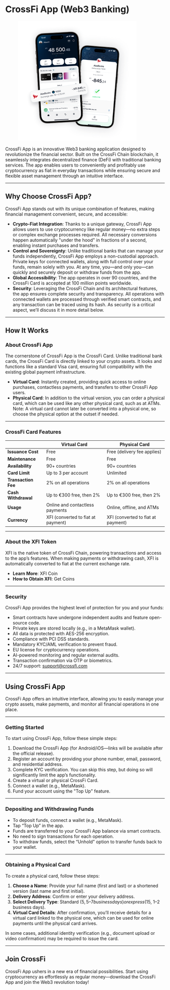 # CrossFi App (Web3 Banking)

<figure><img src="../.gitbook/assets/image.png" alt="" width="375"><figcaption></figcaption></figure>

CrossFi App is an innovative Web3 banking application designed to revolutionize the financial sector. Built on the CrossFi Chain blockchain, it seamlessly integrates decentralized finance (DeFi) with traditional banking services. The app enables users to conveniently and profitably use cryptocurrency as fiat in everyday transactions while ensuring secure and flexible asset management through an intuitive interface.

***

## Why Choose CrossFi App?

CrossFi App stands out with its unique combination of features, making financial management convenient, secure, and accessible:

* **Crypto-Fiat Integration**: Thanks to a unique gateway, CrossFi App allows users to use cryptocurrency like regular money—no extra steps or complex exchange processes required. All necessary conversions happen automatically "under the hood" in fractions of a second, enabling instant purchases and transfers.
* **Control and Sovereignty**: Unlike traditional banks that can manage your funds independently, CrossFi App employs a non-custodial approach. Private keys for connected wallets, along with full control over your funds, remain solely with you. At any time, you—and only you—can quickly and securely deposit or withdraw funds from the app.
* **Global Accessibility**: The app operates in over 90 countries, and the CrossFi Card is accepted at 100 million points worldwide.
* **Security**: Leveraging the CrossFi Chain and its architectural features, the app ensures complete security and transparency. All operations with connected wallets are processed through verified smart contracts, and any transaction can be traced using its hash. As security is a critical aspect, we’ll discuss it in more detail below.

***

## How It Works

### About CrossFi App

The cornerstone of CrossFi App is the CrossFi Card. Unlike traditional bank cards, the CrossFi Card is directly linked to your crypto assets. It looks and functions like a standard Visa card, ensuring full compatibility with the existing global payment infrastructure.

* **Virtual Card**: Instantly created, providing quick access to online purchases, contactless payments, and transfers to other CrossFi App users.
* **Physical Card**: In addition to the virtual version, you can order a physical card, which can be used like any other physical card, such as at ATMs. Note: A virtual card cannot later be converted into a physical one, so choose the physical option at the outset if needed.

***

### CrossFi Card Features

|                     | Virtual Card                       | Physical Card                      |
| ------------------- | ---------------------------------- | ---------------------------------- |
| **Issuance Cost**   | Free                               | Free (delivery fee applies)        |
| **Maintenance**     | Free                               | Free                               |
| **Availability**    | 90+ countries                      | 90+ countries                      |
| **Card Limit**      | Up to 3 per account                | Unlimited                          |
| **Transaction Fee** | 2% on all operations               | 2% on all operations               |
| **Cash Withdrawal** | Up to €300 free, then 2%           | Up to €300 free, then 2%           |
| **Usage**           | Online and contactless payments    | Online, offline, and ATMs          |
| **Currency**        | XFI (converted to fiat at payment) | XFI (converted to fiat at payment) |

***

### About the XFI Token

XFI is the native token of CrossFi Chain, powering transactions and access to the app’s features. When making payments or withdrawing cash, XFI is automatically converted to fiat at the current exchange rate.

* **Learn More**: XFI Coin
* **How to Obtain XFI**: Get Coins

***

### Security

CrossFi App provides the highest level of protection for you and your funds:

* Smart contracts have undergone independent audits and feature open-source code.
* Private keys are stored locally (e.g., in a MetaMask wallet).
* All data is protected with AES-256 encryption.
* Compliance with PCI DSS standards.
* Mandatory KYC/AML verification to prevent fraud.
* EU license for cryptocurrency operations.
* AI-powered monitoring and regular external audits.
* Transaction confirmation via OTP or biometrics.
* 24/7 support: [support@crossfi.com](mailto:support@crossfi.com)

***

## Using CrossFi App

CrossFi App offers an intuitive interface, allowing you to easily manage your crypto assets, make payments, and monitor all financial operations in one place.

***

### Getting Started

To start using CrossFi App, follow these simple steps:

1. Download the CrossFi App (for Android/iOS—links will be available after the official release).
2. Register an account by providing your phone number, email, password, and residential address.
3. Complete KYC verification. You can skip this step, but doing so will significantly limit the app’s functionality.
4. Create a virtual or physical CrossFi Card.
5. Connect a wallet (e.g., MetaMask).
6. Fund your account using the "Top Up" feature.

***

### Depositing and Withdrawing Funds

* To deposit funds, connect a wallet (e.g., MetaMask).
* Tap “Top Up” in the app.
* Funds are transferred to your CrossFi App balance via smart contracts.
* No need to sign transactions for each operation.
* To withdraw funds, select the “Unhold” option to transfer funds back to your wallet.

***

### Obtaining a Physical Card

To create a physical card, follow these steps:

1. **Choose a Name**: Provide your full name (first and last) or a shortened version (last name and first initial).
2. **Delivery Address**: Confirm or enter your delivery address.
3. **Select Delivery Type**: Standard ($5, 5–7 business days) or express ($15, 1–2 business days).
4. **Virtual Card Details**: After confirmation, you’ll receive details for a virtual card linked to the physical one, which can be used for online payments until the physical card arrives.

In some cases, additional identity verification (e.g., document upload or video confirmation) may be required to issue the card.

***

## Join CrossFi

CrossFi App ushers in a new era of financial possibilities. Start using cryptocurrency as effortlessly as regular money—download the CrossFi App and join the Web3 revolution today!
